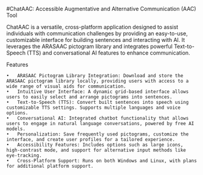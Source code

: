 #ChatAAC: Accessible Augmentative and Alternative Communication (AAC) Tool

ChatAAC is a versatile, cross-platform application designed to assist individuals with communication challenges by providing an easy-to-use, customizable interface for building sentences and interacting with AI. It leverages the ARASAAC pictogram library and integrates powerful Text-to-Speech (TTS) and conversational AI features to enhance communication.

Features

	•	ARASAAC Pictogram Library Integration: Download and store the ARASAAC pictogram library locally, providing users with access to a wide range of visual aids for communication.
	•	Intuitive User Interface: A dynamic grid-based interface allows users to easily select and arrange pictograms into sentences.
	•	Text-to-Speech (TTS): Convert built sentences into speech using customizable TTS settings. Supports multiple languages and voice options.
	•	Conversational AI: Integrated chatbot functionality that allows users to engage in natural language conversations, powered by free AI models.
	•	Personalization: Save frequently used pictograms, customize the interface, and create user profiles for a tailored experience.
	•	Accessibility Features: Includes options such as large icons, high-contrast mode, and support for alternative input methods like eye-tracking.
	•	Cross-Platform Support: Runs on both Windows and Linux, with plans for additional platform support.

